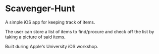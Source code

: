 # Scavenger-Hunt
A simple iOS app for keeping track of items.

The user can store a list of items to find/procure and check off the list by taking a picture of said items.

Built during Apple's University iOS workshop.
